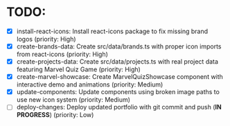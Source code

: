 # TODO:

- [x] install-react-icons: Install react-icons package to fix missing brand logos (priority: High)
- [x] create-brands-data: Create src/data/brands.ts with proper icon imports from react-icons (priority: High)
- [x] create-projects-data: Create src/data/projects.ts with real project data featuring Marvel Quiz Game (priority: High)
- [x] create-marvel-showcase: Create MarvelQuizShowcase component with interactive demo and animations (priority: Medium)
- [x] update-components: Update components using broken image paths to use new icon system (priority: Medium)
- [ ] deploy-changes: Deploy updated portfolio with git commit and push (**IN PROGRESS**) (priority: Low)
